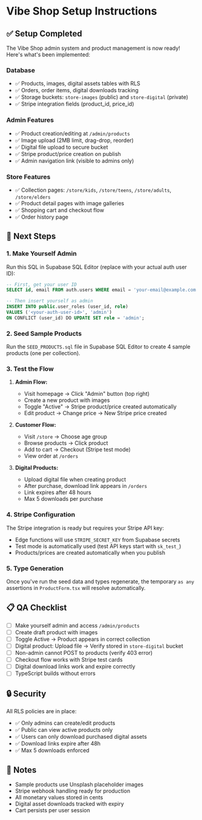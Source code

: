 # Vibe Shop Setup Instructions

## ✅ Setup Completed

The Vibe Shop admin system and product management is now ready! Here's what's been implemented:

### Database
- ✅ Products, images, digital assets tables with RLS
- ✅ Orders, order items, digital downloads tracking
- ✅ Storage buckets: `store-images` (public) and `store-digital` (private)
- ✅ Stripe integration fields (product_id, price_id)

### Admin Features
- ✅ Product creation/editing at `/admin/products`
- ✅ Image upload (2MB limit, drag-drop, reorder)
- ✅ Digital file upload to secure bucket
- ✅ Stripe product/price creation on publish
- ✅ Admin navigation link (visible to admins only)

### Store Features
- ✅ Collection pages: `/store/kids`, `/store/teens`, `/store/adults`, `/store/elders`
- ✅ Product detail pages with image galleries
- ✅ Shopping cart and checkout flow
- ✅ Order history page

## 🚀 Next Steps

### 1. Make Yourself Admin

Run this SQL in Supabase SQL Editor (replace with your actual auth user ID):

```sql
-- First, get your user ID
SELECT id, email FROM auth.users WHERE email = 'your-email@example.com';

-- Then insert yourself as admin
INSERT INTO public.user_roles (user_id, role) 
VALUES ('<your-auth-user-id>', 'admin') 
ON CONFLICT (user_id) DO UPDATE SET role = 'admin';
```

### 2. Seed Sample Products

Run the `SEED_PRODUCTS.sql` file in Supabase SQL Editor to create 4 sample products (one per collection).

### 3. Test the Flow

1. **Admin Flow:**
   - Visit homepage → Click "Admin" button (top right)
   - Create a new product with images
   - Toggle "Active" → Stripe product/price created automatically
   - Edit product → Change price → New Stripe price created

2. **Customer Flow:**
   - Visit `/store` → Choose age group
   - Browse products → Click product
   - Add to cart → Checkout (Stripe test mode)
   - View order at `/orders`

3. **Digital Products:**
   - Upload digital file when creating product
   - After purchase, download link appears in `/orders`
   - Link expires after 48 hours
   - Max 5 downloads per purchase

### 4. Stripe Configuration

The Stripe integration is ready but requires your Stripe API key:
- Edge functions will use `STRIPE_SECRET_KEY` from Supabase secrets
- Test mode is automatically used (test API keys start with `sk_test_`)
- Products/prices are created automatically when you publish

### 5. Type Generation

Once you've run the seed data and types regenerate, the temporary `as any` assertions in `ProductForm.tsx` will resolve automatically.

## 📋 QA Checklist

- [ ] Make yourself admin and access `/admin/products`
- [ ] Create draft product with images
- [ ] Toggle Active → Product appears in correct collection
- [ ] Digital product: Upload file → Verify stored in `store-digital` bucket
- [ ] Non-admin cannot POST to products (verify 403 error)
- [ ] Checkout flow works with Stripe test cards
- [ ] Digital download links work and expire correctly
- [ ] TypeScript builds without errors

## 🔒 Security

All RLS policies are in place:
- ✅ Only admins can create/edit products
- ✅ Public can view active products only
- ✅ Users can only download purchased digital assets
- ✅ Download links expire after 48h
- ✅ Max 5 downloads enforced

## 📝 Notes

- Sample products use Unsplash placeholder images
- Stripe webhook handling ready for production
- All monetary values stored in cents
- Digital asset downloads tracked with expiry
- Cart persists per user session